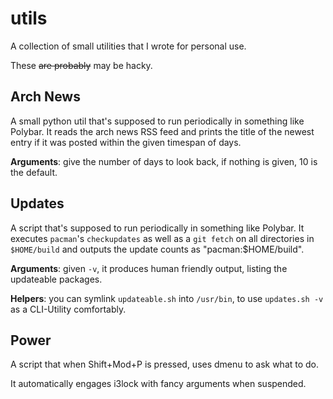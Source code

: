 # utils
A collection of small utilities that I wrote for personal use.

These ~~are probably~~ may be hacky.

## Arch News
A small python util that's supposed to run periodically in something like Polybar.
It reads the arch news RSS feed and prints the title of the newest entry if it was posted within the given timespan of days.

**Arguments**: give the number of days to look back, if nothing is given, 10 is the default. 

## Updates
A script that's supposed to run periodically in something like Polybar.
It executes `pacman`'s `checkupdates` as well as a `git fetch` on all directories in `$HOME/build` and outputs the update counts as "pacman:$HOME/build".

**Arguments**: given `-v`, it produces human friendly output, listing the updateable packages.

**Helpers**: you can symlink `updateable.sh` into `/usr/bin`, to use `updates.sh -v` as a CLI-Utility comfortably.

## Power
A script that when Shift+Mod+P is pressed, uses dmenu to ask what to do.

It automatically engages i3lock with fancy arguments when suspended.
